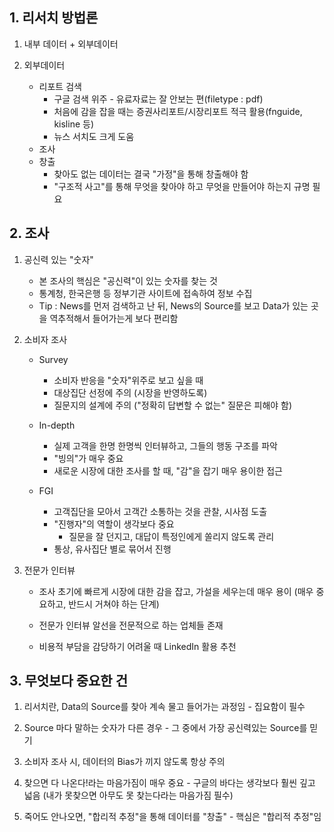 ## 1. 리서치 방법론

1. 내부 데이터 + 외부데이터

2. 외부데이터
    - 리포트 검색
        - 구글 검색 위주 - 유료자료는 잘 안보는 편(filetype : pdf)
        - 처음에 감을 잡을 때는 증권사리포트/시장리포트 적극 활용(fnguide, kisline 등)
        - 뉴스 서치도 크게 도움
    - 조사
    - 창출
        - 찾아도 없는 데이터는 결국 "가정"을 통해 창출해야 함
        - "구조적 사고"를 통해 무엇을 찾아야 하고 무엇을 만들어야 하는지 규명 필요

    
## 2. 조사

1. 공신력 있는 "숫자"
    
    - 본 조사의 핵심은 "공신력"이 있는 숫자를 찾는 것
    - 통계청, 한국은행 등 정부기관 사이트에 접속하여 정보 수집
    - Tip : News를 먼저 검색하고 난 뒤, News의 Source를 보고 Data가 있는 곳을 역추적해서 들어가는게 보다 편리함

2. 소비자 조사
    
    - Survey
        - 소비자 반응을 "숫자"위주로 보고 싶을 때
        - 대상집단 선정에 주의 (시장을 반영하도록)
        - 질문지의 설계에 주의 ("정확히 답변할 수 없는" 질문은 피해야 함)

    - In-depth
        - 실제 고객을 한명 한명씩 인터뷰하고, 그들의 행동 구조를 파악
        - "빙의"가 매우 중요
        - 새로운 시장에 대한 조사를 할 때, "감"을 잡기 매우 용이한 접근

    - FGI
        - 고객집단을 모아서 고객간 소통하는 것을 관찰, 시사점 도출
        - "진행자"의 역할이 생각보다 중요
            - 질문을 잘 던지고, 대답이 특정인에게 쏠리지 않도록 관리
        - 통상, 유사집단 별로 묶어서 진행
    
3. 전문가 인터뷰

    - 조사 초기에 빠르게 시장에 대한 감을 잡고, 가설을 세우는데 매우 용이 (매우 중요하고, 반드시 거쳐야 하는 단계)

    - 전문가 인터뷰 알선을 전문적으로 하는 업체들 존재

    - 비용적 부담을 감당하기 어려울 때 LinkedIn 활용 추천

## 3. 무엇보다 중요한 건

1. 리서치란, Data의 Source를 찾아 계속 물고 들어가는 과정임 - 집요함이 필수

2. Source 마다 말하는 숫자가 다른 경우 - 그 중에서 가장 공신력있는 Source를 믿기

3. 소비자 조사 시, 데이터의 Bias가 끼지 않도록 항상 주의

4. 찾으면 다 나온다!라는 마음가짐이 매우 중요 - 구글의 바다는 생각보다 훨씬 깊고 넓음 (내가 못찾으면 아무도 못 찾는다라는 마음가짐 필수)

5. 죽어도 안나오면, "합리적 추정"을 통해 데이터를 "창출" - 핵심은 "합리적 추정"임
